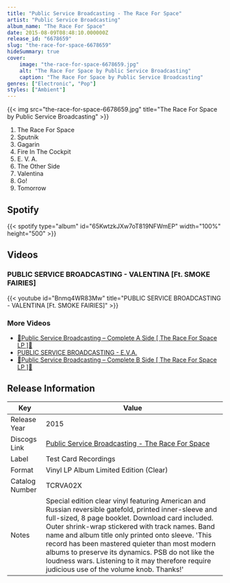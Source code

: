 ```yaml
---
title: "Public Service Broadcasting - The Race For Space"
artist: "Public Service Broadcasting"
album_name: "The Race For Space"
date: 2015-08-09T08:48:10.000000Z
release_id: "6678659"
slug: "the-race-for-space-6678659"
hideSummary: true
cover:
    image: "the-race-for-space-6678659.jpg"
    alt: "The Race For Space by Public Service Broadcasting"
    caption: "The Race For Space by Public Service Broadcasting"
genres: ["Electronic", "Pop"]
styles: ["Ambient"]
---
```


{{< img src="the-race-for-space-6678659.jpg" title="The Race For Space by Public Service Broadcasting" >}}

<!-- section break -->

1. The Race For Space
2. Sputnik
3. Gagarin
4. Fire In The Cockpit
5. E. V. A.
6. The Other Side
7. Valentina
8. Go!
9. Tomorrow

<!-- section break -->


## Spotify
{{< spotify type="album" id="65KwtzkJXw7oT819NFWmEP" width="100%" height="500" >}}



## Videos
### PUBLIC SERVICE BROADCASTING - VALENTINA [Ft. SMOKE FAIRIES]
{{< youtube id="Bnmq4WR83Mw" title="PUBLIC SERVICE BROADCASTING - VALENTINA [Ft. SMOKE FAIRIES]" >}}<br>

### More Videos

- [🔴Public Service Broadcasting – Complete A Side [ The Race For Space LP ]🔴](https://www.youtube.com/watch?v=_87kEpkrDQE)
- [PUBLIC SERVICE BROADCASTING - E.V.A.](https://www.youtube.com/watch?v=PFSq4Q8WDs0)
- [🔴Public Service Broadcasting – Complete B Side [ The Race For Space LP ]🔴](https://www.youtube.com/watch?v=8LbCWtjZ8AI)


## Release Information
|  Key           | Value                                                |
| ---------------| ---------------------------------------------------- |
| Release Year   | 2015                                   |
| Discogs Link   | [Public Service Broadcasting - The Race For Space](https://www.discogs.com/release/6678659-Public-Service-Broadcasting-The-Race-For-Space) |
| Label          | Test Card Recordings |
| Format         | Vinyl LP Album Limited Edition (Clear) |
| Catalog Number | TCRVA02X |
| Notes | Special edition clear vinyl featuring American and Russian reversible gatefold, printed inner-sleeve and full-sized, 8 page booklet.  Download card included. Outer shrink-wrap stickered with track names. Band name and album title only printed onto sleeve.    'This record has been mastered quieter than most modern albums to preserve its dynamics. PSB do not like the loudness wars. Listening to it may therefore require judicious use of the volume knob. Thanks!' |